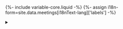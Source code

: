 {%- include variable-core.liquid -%}
{%- assign i18n-form=site.data.meetings[i18nText-lang]['labels'] -%}

<details>
    <summary></summary>
    <div class="well well-sm meeting-well">
        <dl class="dl-horizontal brdr-0">
            <dt class="web-label"></dt>
            <dd><a target="_blank" rel="external" class="web" href="#"></a></dd>
            <dt class="date-label">{{ i18n-form.date }}</dt>
            <dd><span class="start date"></span>&nbsp;-&nbsp;<span class="end date"></span></dd>
            <dt class="contact-label">{{ i18n-form.contact }}</dt>
            <dd class="contact"></dd>
            <dt class="location-label">{{ i18n-form.location }}</dt>
            <dd class="location"></dd>
            <dt class="address-label">{{ i18n-form.address }}</dt>
            <dd class="address"></dd>
            <dt class="phone-label">{{ i18n-form.phone }}</dt>
            <dd class="phone"></dd>
            <dt class="email-label">{{ i18n-form.email }}</dt>
            <dd class="email"></dd>
            <dt class="proceedings-label">{{ i18n-form.proceeings }}</dt>
            <dd class="proceedings"></dd>
            <dt class="keywords-label">{{ i18n-form.keywords }}</dt>
            <dd class="keywords"></dd>
            <dt class="meeting-number-label">{{ i18n-form.number }}</dt>
            <dd class="meeting-number"></dd>
        </dl>
        <a class="btn btn-default edit" href="{{ i18n-form.edit_url }}">{{ i18n-form.edit }}</a>
    </div>
</details>